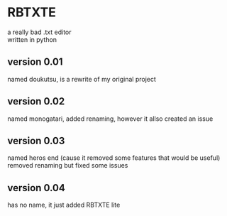 # RBTXTE
a really bad .txt editor  
written in python    
## version 0.01 
named doukutsu, is a rewrite of my original project 
## version 0.02
named monogatari, added renaming, however it allso created an issue
## version 0.03
named heros end (cause it removed some features that would be useful) removed renaming but fixed some issues
## version 0.04
has no name, it just added RBTXTE lite
